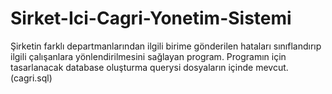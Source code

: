 # Sirket-Ici-Cagri-Yonetim-Sistemi
Şirketin farklı departmanlarından ilgili birime gönderilen hataları sınıflandırıp ilgili çalışanlara yönlendirilmesini sağlayan program.
Programın için tasarlanacak database oluşturma querysi dosyaların içinde mevcut.(cagri.sql)

